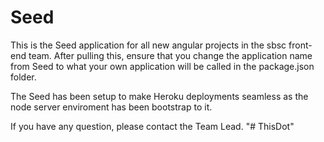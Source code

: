 # Seed
This is the Seed application for all new angular projects in the sbsc front-end team. After pulling this, ensure that you change the application name from Seed to what your own application will be called in the package.json folder. 

The Seed has been setup to make Heroku deployments seamless as the node server enviroment has been bootstrap to it. 

If you have any question, please contact the Team Lead. 
"# ThisDot" 
